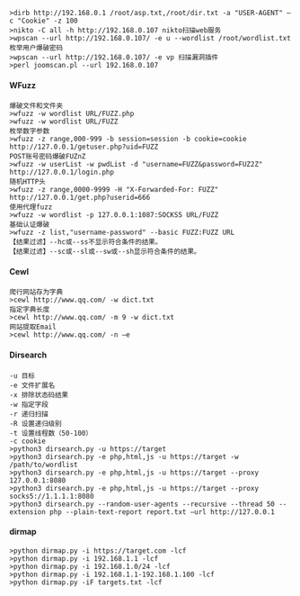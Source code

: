 	>dirb http://192.168.0.1 /root/asp.txt,/root/dir.txt -a "USER-AGENT" –c "Cookie" -z 100
	>nikto -C all -h http://192.168.0.107 nikto扫描web服务
	>wpscan --url http://192.168.0.107/ -e u --wordlist /root/wordlist.txt 枚举用户爆破密码
	>wpscan --url http://192.168.0.107/ -e vp 扫描漏洞插件
	>perl joomscan.pl --url 192.168.0.107
#### WFuzz
	爆破文件和文件夹
	>wfuzz -w wordlist URL/FUZZ.php
	>wfuzz -w wordlist URL/FUZZ
	枚举数字参数
	>wfuzz -z range,000-999 -b session=session -b cookie=cookie http://127.0.0.1/getuser.php?uid=FUZZ
	POST账号密码爆破FUZnZ
	>wfuzz -w userList -w pwdList -d "username=FUZZ&password=FUZ2Z" http://127.0.0.1/login.php
	随机HTTP头
	>wfuzz -z range,0000-9999 -H "X-Forwarded-For: FUZZ" http://127.0.0.1/get.php?userid=666
	使用代理fuzz
	>wfuzz -w wordlist -p 127.0.0.1:1087:SOCKS5 URL/FUZZ
	基础认证爆破
	>wfuzz -z list,"username-password" --basic FUZZ:FUZZ URL
	【结果过滤】--hc或--ss不显示符合条件的结果。
	【结果过滤】--sc或--sl或--sw或--sh显示符合条件的结果。
#### Cewl
	爬行网站存为字典
	>cewl http://www.qq.com/ -w dict.txt
	指定字典长度
	>cewl http://www.qq.com/ -m 9 -w dict.txt
	网站提取Email
	>cewl http://www.qq.com/ -n –e
#### Dirsearch
	-u 目标
	-e 文件扩展名
	-x 排除状态码结果
	-w 指定字段
	-r 递归扫描
	-R 设置递归级别
	-t 设置线程数（50-100）
	-c cookie
	>python3 dirsearch.py -u https://target
	>python3 dirsearch.py -e php,html,js -u https://target -w /path/to/wordlist
	>python3 dirsearch.py -e php,html,js -u https://target --proxy 127.0.0.1:8080
	>python3 dirsearch.py -e php,html,js -u https://target --proxy socks5://1.1.1.1:8080
	>python3 dirsearch.py --random-user-agents --recursive --thread 50 --extension php --plain-text-report report.txt –url http://127.0.0.1
####  dirmap
  	>python dirmap.py -i https://target.com -lcf
	>python dirmap.py -i 192.168.1.1 -lcf
	>python dirmap.py -i 192.168.1.0/24 -lcf
	>python dirmap.py -i 192.168.1.1-192.168.1.100 -lcf
	>python dirmap.py -iF targets.txt -lcf